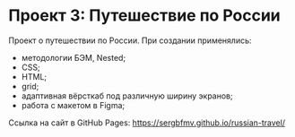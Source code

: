 # Проект 3: Путешествие по России

Проект о путешествии по России. 
При создании применялись:
- методологии БЭМ, Nested;
- CSS;
- HTML;
- grid;
- адаптивная вёрсткаб под различную ширину экранов;
- работа с макетом в Figma;

Ссылка на сайт в GitHub Pages: https://sergbfmv.github.io/russian-travel/

